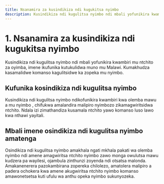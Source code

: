 ```yaml
---
title: Nsanamira za kusindikiza ndi kugukitsa nyimbo
description: Kusindikiza ndi kugulitsa nyimbo ndi mbali yofunikira kwambiri mu ntchito za oyimba, imene ikufunika kutukulidwa muno mu Malawi. Kumakhudza kasamalidwe komanso kagulitsidwe ka zopeka mu nyimbo.
---
```

# 1. Nsanamira za kusindikiza ndi kugukitsa nyimbo

Kusindikiza ndi kugulitsa nyimbo ndi mbali yofunikira kwambiri mu ntchito za oyimba, imene ikufunika kutukulidwa muno mu Malawi. Kumakhudza kasamalidwe komanso kagulitsidwe ka zopeka mu nyimbo.

## Kufunika kosindikiza ndi kugulitsa nyimbo

Kusindikiza ndi kugulitsa nyimbo ndikofunikira kwambiri kwa olemba mawu a mu nyimbo , chifukwa  amalandira malipiro nyimbozo zikamagwiritsidwa ntchito. Ndala izi zimathandiza kusamala ntchito yawo komanso luso lawo kwa nthawi yayitali.

## Mbali imene osindikiza ndi kugulitsa nyimbo amatenga

Osindikiza ndi kugulitsa nyimbo amakhala ngati mkhala pakati wa olemba nyimbo ndi amene amagwiritsa ntchito nyimbo zawo monga owulutsa mawu kudzera pa wayilesi, ojambula zinthunzi zoyenda ndi otsatsa malonda. Amakanenerera pazokambirana zopereka chilolezo, amatolera malipiro a padera ochokera kwa amene akugwiritsa ntchito nyimbo komanso amawonetsetsa kuti ufulu wa anthu opeka nyimbo sukunyozeka.
